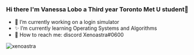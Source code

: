 ### Hi there I'm Vanessa Lobo a Third year Toronto Met U student👋

- 🌸 I’m currently working on a login simulator
- ✨ I’m currently learning Operating Systems and Algorithms
- 💌 How to reach me: discord Xenoastra#0600 

<img align="left" src="https://github-readme-stats.vercel.app/api/top-langs?username=xenoastra&show_icons=true&locale=en&layout=compact&theme=dark&hide=css,php" alt="xenoastra" />
